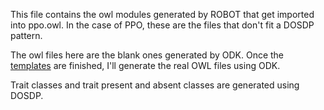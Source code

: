 This file contains the owl modules generated by ROBOT that get imported into ppo.owl. In the case of PPO, these are the files that don't fit a DOSDP pattern.

The owl files here are the blank ones generated by ODK. Once the [templates](../templates) are finished, I'll generate the real OWL files using ODK.

Trait classes and trait present and absent classes are generated using DOSDP.
